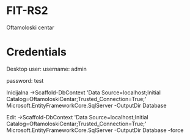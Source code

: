 # FIT-RS2
Oftamoloski centar

# Credentials
Desktop user:
  username: admin
  
  password: test

Inicijalna ->Scaffold-DbContext 'Data Source=localhost;Initial Catalog=OftamoloskiCentar;Trusted_Connection=True;' Microsoft.EntityFrameworkCore.SqlServer -OutputDir Database  

Edit ->Scaffold-DbContext 'Data Source=localhost;Initial Catalog=OftamoloskiCentar;Trusted_Connection=True;' Microsoft.EntityFrameworkCore.SqlServer -OutputDir Database -force 
